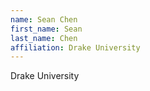 ```yaml
---
name: Sean Chen
first_name: Sean
last_name: Chen
affiliation: Drake University
---
```


Drake University
